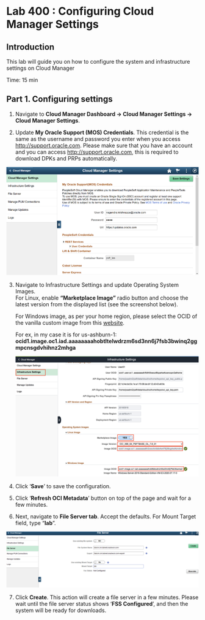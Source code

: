 # Lab 400 : Configuring Cloud Manager Settings

## Introduction
This lab will guide you on how to configure the system and infrastructure settings on Cloud Manager

Time: 15 min

## Part 1. Configuring settings

1.	Navigate to **Cloud Manager Dashboard -> Cloud Manager Settings -> Cloud Manager Settings**.

2.	Update **My Oracle Support (MOS) Credentials**. This credential is the same as the username and password you enter when you access http://support.oracle.com. Please make sure that you have an account and you can access http://support.oracle.com, this is required to download DPKs and PRPs automatically. 

![](./images/1.png "")

3.	Navigate to Infrastructure Settings and update Operating System Images.     
    For Linux, enable **“Marketplace Image”** radio button and choose the latest version from the displayed list (see the screenshot below).

    For Windows image, as per your home region, please select the OCID of the vanilla custom image from this [website](https://docs.cloud.oracle.com/en-us/iaas/images/image/146ab34c-064a-4255-b5ea-e26bbfa6591d/).

    For ex, in my case it is for us-ashburn-1:	**ocid1.image.oc1.iad.aaaaaaaahobtltelwdrzm6sd3nn6j7fsb3bwinq2ggmpcnsgdvhihnz2mhga**
 
    ![](./images/image.png "")

4.	Click ‘**Save**’ to save the configuration. 

5.	Click ‘**Refresh OCI Metadata**’ button on top of the page and wait for a few minutes.

6.	Next, navigate to **File Server tab**.  Accept the defaults. For Mount Target field, type “**lab**”.

![](./images/3.png "")

7.	Click **Create**.  This action will create a file server in a few minutes. Please wait until the file server status shows ‘**FSS Configured**’, and then the system will be ready for downloads. 




